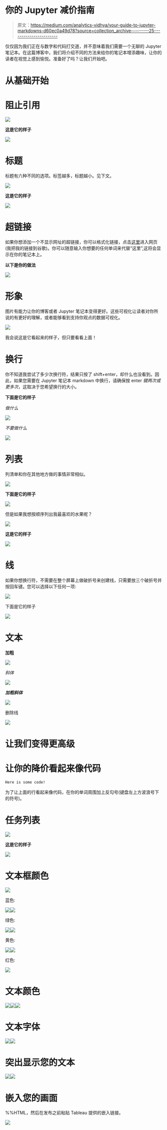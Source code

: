 # 你的 Jupyter 减价指南

> 原文：<https://medium.com/analytics-vidhya/your-guide-to-jupyter-markdowns-d60ec0a49d78?source=collection_archive---------25----------------------->

仅仅因为我们正在与数字和代码打交道，并不意味着我们需要一个无聊的 Jupyter 笔记本。在这篇博客中，我们将介绍不同的方法来给你的笔记本增添趣味，让你的读者在视觉上感到愉悦。准备好了吗？让我们开始吧。

# 从基础开始

# 阻止引用

![](img/1095600e9f82d64d6439aa2e76ba8f86.png)

**这是它的样子**

![](img/427a7dda94a0358beacc6e035c3d0d30.png)

# 标题

标题有六种不同的选项。标签越多，标题越小。见下文。

![](img/66a9b68b7a6c0dede8df520fcb180784.png)

**这是它的样子**

![](img/e3733060cc6a870506bab5fb0698a43f.png)

# 超链接

如果你想添加一个不显示网址的超链接，你可以格式化链接，点击[这里](https://www.google.com/)进入网页(我把我的链接到谷歌)。你可以随意输入你想要的任何单词来代替“这里”,这将会显示在你的笔记本上。

**以下是你的做法**

![](img/c8c012ceedbbebcc9027665d3237401d.png)

# 形象

图片有能力让你的博客或者 Jupyter 笔记本变得更好。这些可视化让读者对你所说的有更好的理解，或者能够看到支持你观点的数据可视化。

![](img/e3b00502c78cffcdb1bf1b8c59afa9ba.png)

我会说这是它看起来的样子，但只要看看上面！

# 换行

你不知道我尝试了多少次换行符，结果只按了 shift+enter，却什么也没看到。因此，如果您需要在 Jupyter 笔记本 markdown 中换行，请确保按 enter *键两次或更多次*，这取决于您希望换行的大小。

**下面是它的样子**

*做什么*

![](img/a1d3400803aeed0acac0c5a23261c749.png)

*不要做什么*

![](img/da2763a04ba153dd8d259bb972804e12.png)

# 列表

列清单和你在其他地方做的事情非常相似。

![](img/8b68afad53bdddde6b40a57141183878.png)

**下面是它的样子**

![](img/fcb862a3247655299b311ebce2deb986.png)

但是如果我想按顺序列出我最喜欢的水果呢？

![](img/b80dfaf2984e2131a4de68ef7021a421.png)

**这是它的样子**

![](img/31df227d51f28136df746dd16f029de7.png)

# 线

如果你想换行符，不需要在整个屏幕上做破折号来创建线，只需要放三个破折号并按回车键。您可以选择以下任何一项:

![](img/192a6fd1be71978819699412c3482e6a.png)

下面是它的样子

![](img/f9e0057f68151b5296564657a1b5ec5a.png)

# 文本

**加粗**

![](img/367a087f68abc9df0f08dc180fbd04c2.png)

*斜体*

![](img/d46b0e7b7be0c0f47db7fd4349d7a4b0.png)

***加粗斜体***

![](img/1db0d16a430bc224a0b8e951b739fd9f.png)

删除线

![](img/ef97e61c73d227f917b28a9a20d9779b.png)

# 让我们变得更高级

# 让你的降价看起来像代码

`Here is some code!`

为了让上面的行看起来像代码，在你的单词周围加上反勾号(键盘左上方波浪号下的符号)。

# 任务列表

![](img/31ce1e203de484825ad6aecfb1f156f0.png)

**这是它的样子**

![](img/8b6d44023a4bda03ed3d7ff744d9e8a8.png)

# 文本框颜色

![](img/29e9071071c07d61ace487bddd75ab46.png)

蓝色:

![](img/efb08dddcb8c4e8b7a62de890bb17e2b.png)![](img/46b38fe0963517ec590d3713b6168164.png)

绿色:

![](img/7c99028d072ac9098a4af15490f4a7d8.png)![](img/e18da8fc592dfafb8e0ff51000dd3b52.png)

黄色:

![](img/3f9707c3f59b02ce972db71bad6a8fdf.png)![](img/8d6c24751d5ad7a1c31da74696ce7ba4.png)

红色:

![](img/f77a5a67042925a3655a7bcc9df2a1ad.png)

# 文本颜色

![](img/39d6eb5f2977b30e43e8ae564e44487d.png)![](img/53994def24c2dbf0a8603db57e490c91.png)![](img/539f2a2d56d3d9adbbc10ffd02e61989.png)

# 文本字体

![](img/cb7ef814c1f94fc6f6557a25e89ade4a.png)![](img/933f24ebd382d2726517b8280355bf3b.png)

# 突出显示您的文本

![](img/b05b19d960149992cd2170a307ec825f.png)![](img/708f270df75cf6b44f7bdc68f8df4f81.png)

# 嵌入您的画面

%%HTML，然后在发布之前粘贴 Tableau 提供的嵌入链接。

![](img/d09c0a0447acf52861749fa9e0acaf6a.png)